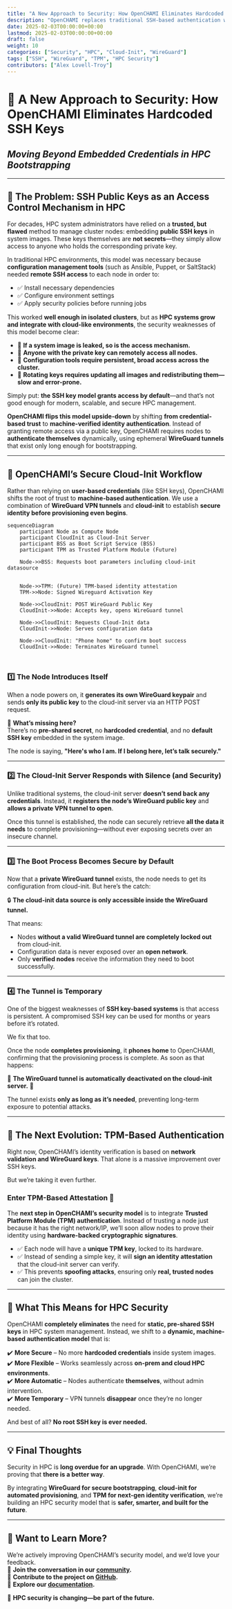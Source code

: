 ```yaml
---
title: "A New Approach to Security: How OpenCHAMI Eliminates Hardcoded SSH Keys"
description: "OpenCHAMI replaces traditional SSH-based authentication with WireGuard tunnels and cloud-init, providing a more secure and dynamic way to manage HPC nodes."
date: 2025-02-03T00:00:00+00:00
lastmod: 2025-02-03T00:00:00+00:00
draft: false
weight: 10
categories: ["Security", "HPC", "Cloud-Init", "WireGuard"]
tags: ["SSH", "WireGuard", "TPM", "HPC Security"]
contributors: ["Alex Lovell-Troy"]
---
```


# 🔐 A New Approach to Security: How OpenCHAMI Eliminates Hardcoded SSH Keys

## *Moving Beyond Embedded Credentials in HPC Bootstrapping*

---

## **🔧 The Problem: SSH Public Keys as an Access Control Mechanism in HPC**
For decades, HPC system administrators have relied on a **trusted, but flawed** method to manage cluster nodes: embedding **public SSH keys** in system images. These keys themselves are **not secrets**—they simply allow access to anyone who holds the corresponding private key.  

In traditional HPC environments, this model was necessary because **configuration management tools** (such as Ansible, Puppet, or SaltStack) needed **remote SSH access** to each node in order to:
- ✅ Install necessary dependencies  
- ✅ Configure environment settings  
- ✅ Apply security policies before running jobs  

This worked **well enough in isolated clusters**, but as **HPC systems grow and integrate with cloud-like environments**, the security weaknesses of this model become clear:  

- 🛑 **If a system image is leaked, so is the access mechanism.**  
- 🛑 **Anyone with the private key can remotely access all nodes.**  
- 🛑 **Configuration tools require persistent, broad access across the cluster.**  
- 🛑 **Rotating keys requires updating all images and redistributing them—slow and error-prone.**  

Simply put: **the SSH key model grants access by default**—and that’s not good enough for modern, scalable, and secure HPC management.  

**OpenCHAMI flips this model upside-down** by shifting **from credential-based trust** to **machine-verified identity authentication**. Instead of granting remote access via a public key, OpenCHAMI requires nodes to **authenticate themselves** dynamically, using ephemeral **WireGuard tunnels** that exist only long enough for bootstrapping.

---

## **🔐 OpenCHAMI’s Secure Cloud-Init Workflow**

Rather than relying on **user-based credentials** (like SSH keys), OpenCHAMI shifts the root of trust to **machine-based authentication**. We use a combination of **WireGuard VPN tunnels** and **cloud-init** to establish **secure identity before provisioning even begins**.

```mermaid
sequenceDiagram
    participant Node as Compute Node
    participant CloudInit as Cloud-Init Server
    participant BSS as Boot Script Service (BSS)
    participant TPM as Trusted Platform Module (Future)

    Node->>BSS: Requests boot parameters including cloud-init datasource


    Node->>TPM: (Future) TPM-based identity attestation
    TPM->>Node: Signed Wireguard Activation Key

    Node->>CloudInit: POST WireGuard Public Key
    CloudInit->>Node: Accepts key, opens WireGuard tunnel

    Node->>CloudInit: Requests Cloud-Init data
    CloudInit->>Node: Serves configuration data

    Node->>CloudInit: "Phone home" to confirm boot success
    CloudInit->>Node: Terminates WireGuard tunnel



```

### **1️⃣ The Node Introduces Itself**  
When a node powers on, it **generates its own WireGuard keypair** and sends **only its public key** to the cloud-init server via an HTTP POST request.

🔹 **What’s missing here?**  
There’s no **pre-shared secret**, no **hardcoded credential**, and no **default SSH key** embedded in the system image.  

The node is saying, **"Here's who I am. If I belong here, let’s talk securely."**

---

### **2️⃣ The Cloud-Init Server Responds with Silence (and Security)**  
Unlike traditional systems, the cloud-init server **doesn’t send back any credentials**. Instead, it **registers the node’s WireGuard public key** and **allows a private VPN tunnel to open**.

Once this tunnel is established, the node can securely retrieve **all the data it needs** to complete provisioning—without ever exposing secrets over an insecure channel.

---

### **3️⃣ The Boot Process Becomes Secure by Default**  
Now that a **private WireGuard tunnel** exists, the node needs to get its configuration from cloud-init. But here’s the catch:

🔒 **The cloud-init data source is only accessible inside the WireGuard tunnel.**  

That means:
- Nodes **without a valid WireGuard tunnel are completely locked out** from cloud-init.  
- Configuration data is never exposed over an **open network**.  
- Only **verified nodes** receive the information they need to boot successfully.  

---

### **4️⃣ The Tunnel is Temporary**  
One of the biggest weaknesses of **SSH key-based systems** is that access is persistent. A compromised SSH key can be used for months or years before it’s rotated.

We fix that too. 

Once the node **completes provisioning**, it **phones home** to OpenCHAMI, confirming that the provisioning process is complete. As soon as that happens:

🚫 **The WireGuard tunnel is automatically deactivated on the cloud-init server.** 🚫

The tunnel exists **only as long as it’s needed**, preventing long-term exposure to potential attacks.

---

## **🔮 The Next Evolution: TPM-Based Authentication**  
Right now, OpenCHAMI’s identity verification is based on **network validation and WireGuard keys**. That alone is a massive improvement over SSH keys.

But we’re taking it even further.

### **Enter TPM-Based Attestation** 🔐  
The **next step in OpenCHAMI’s security model** is to integrate **Trusted Platform Module (TPM) authentication**. Instead of trusting a node just because it has the right network/IP, we’ll soon allow nodes to prove their identity using **hardware-backed cryptographic signatures**.

- ✅ Each node will have a **unique TPM key**, locked to its hardware.  
- ✅ Instead of sending a simple key, it will **sign an identity attestation** that the cloud-init server can verify.  
- ✅ This prevents **spoofing attacks**, ensuring only **real, trusted nodes** can join the cluster.  

---

## **🚀 What This Means for HPC Security**  
OpenCHAMI **completely eliminates** the need for **static, pre-shared SSH keys** in HPC system management. Instead, we shift to a **dynamic, machine-based authentication model** that is:

✔️ **More Secure** – No more **hardcoded credentials** inside system images.  
✔️ **More Flexible** – Works seamlessly across **on-prem and cloud HPC environments**.  
✔️ **More Automatic** – Nodes authenticate **themselves**, without admin intervention.  
✔️ **More Temporary** – VPN tunnels **disappear** once they’re no longer needed.  

And best of all? **No root SSH key is ever needed.**  

---

## **💡 Final Thoughts**  
Security in HPC is **long overdue for an upgrade**. With OpenCHAMI, we’re proving that **there is a better way**.

By integrating **WireGuard for secure bootstrapping**, **cloud-init for automated provisioning**, and **TPM for next-gen identity verification**, we’re building an HPC security model that is **safer, smarter, and built for the future**.

---

## **🔧 Want to Learn More?**  
We’re actively improving OpenCHAMI’s security model, and we’d love your feedback.  
💬 **Join the conversation in our [community](https://github.com/openchami/community).**  
🔧 **Contribute to the project on [GitHub](https://github.com/openchami).**  
📖 **Explore our [documentation](/docs/software/).**  

🚀 **HPC security is changing—be part of the future.**  

